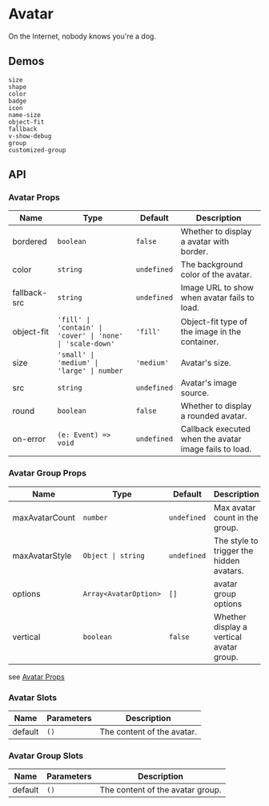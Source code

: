 # Avatar

On the Internet, nobody knows you're a dog.

## Demos

```demo
size
shape
color
badge
icon
name-size
object-fit
fallback
v-show-debug
group
customized-group
```

## API

### Avatar Props

| Name | Type | Default | Description |
| --- | --- | --- | --- |
| bordered | `boolean` | `false` | Whether to display a avatar with border. |
| color | `string` | `undefined` | The background color of the avatar. |
| fallback-src | `string` | `undefined` | Image URL to show when avatar fails to load. |
| object-fit | `'fill' \| 'contain' \| 'cover' \| 'none' \| 'scale-down'` | `'fill'` | Object-fit type of the image in the container. |
| size | `'small' \| 'medium' \| 'large' \| number` | `'medium'` | Avatar's size. |
| src | `string` | `undefined` | Avatar's image source. |
| round | `boolean` | `false` | Whether to display a rounded avatar. |
| on-error | `(e: Event) => void` | `undefined` | Callback executed when the avatar image fails to load. |

### Avatar Group Props

| Name | Type | Default | Description |
| --- | --- | --- | --- |
| maxAvatarCount | `number` | `undefined` | Max avatar count in the group. |
| maxAvatarStyle | `Object \| string` | `undefined` | The style to trigger the hidden avatars. |
| options | `Array<AvatarOption>` | `[]` | avatar group options |
| vertical | `boolean` | `false` | Whether display a vertical avatar group. |

see [Avatar Props](avatar#Props)

### Avatar Slots

| Name    | Parameters | Description                |
| ------- | ---------- | -------------------------- |
| default | `()`       | The content of the avatar. |

### Avatar Group Slots

| Name    | Parameters | Description                      |
| ------- | ---------- | -------------------------------- |
| default | `()`       | The content of the avatar group. |
